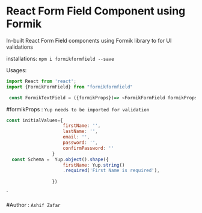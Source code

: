 # React Form Field Component using Formik 

In-built React Form Field components using Formik library to for UI validations

installations:
`npm i formikformfield --save` 

Usages: 

``` javascript
import React from 'react';
import {FormikFormField} from "formikformfield"

 const FormikTextField = ({formikProps})=> <FormikFormField formikProps={formikProps}/>

```

#formikProps : 
`Yup needs to be imported for validation`
```javascript
const initialValues={
                     firstName: '',
                     lastName: '',
                     email: '',
                     password: '',
                     confirmPassword: ''
                 }
  const Schema =  Yup.object().shape({
                     firstName: Yup.string()
                     .required('First Name is required'),
                     
                 })
```
 
`




#Author : `Ashif Zafar `




